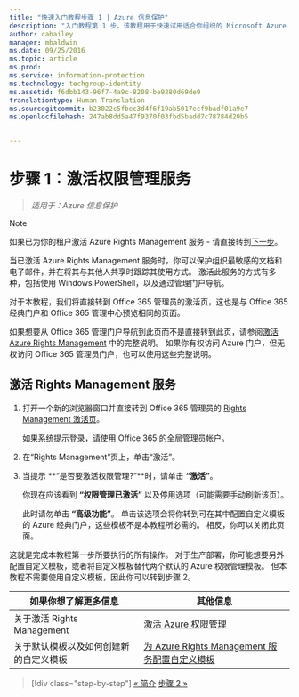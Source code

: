 ```yaml
---
title: "快速入门教程步骤 1 | Azure 信息保护"
description: "入门教程第 1 步，该教程用于快速试用适合你组织的 Microsoft Azure 信息保护，所需时间大概 30 分钟。"
author: cabailey
manager: mbaldwin
ms.date: 09/25/2016
ms.topic: article
ms.prod: 
ms.service: information-protection
ms.technology: techgroup-identity
ms.assetid: f6dbb143-96f7-4a9c-8208-be9280d69de9
translationtype: Human Translation
ms.sourcegitcommit: b23022c5fbec3d4f6f19ab5017ecf9badf01a9e7
ms.openlocfilehash: 247ab8dd5a47f9370f03fbd5badd7c78784d20b5


---
```


# 步骤 1：激活权限管理服务
 
>*适用于：Azure 信息保护*

> [!NOTE]
>如果已为你的租户激活 Azure Rights Management 服务 - 请直接转到[下一步](infoprotect-tutorial-step2.md)。 

当已激活 Azure Rights Management 服务时，你可以保护组织最敏感的文档和电子邮件，并在将其与其他人共享时跟踪其使用方式。 激活此服务的方式有多种，包括使用 Windows PowerShell，以及通过管理门户导航。

对于本教程，我们将直接转到 Office 365 管理员的激活页，这也是与 Office 365 经典门户和 Office 365 管理中心预览相同的页面。 

如果想要从 Office 365 管理门户导航到此页而不是直接转到此页，请参阅[激活 Azure Rights Management](../deploy-use/activate-service.md) 中的完整说明。 如果你有权访问 Azure 门户，但无权访问 Office 365 管理员门户，也可以使用这些完整说明。

## 激活 Rights Management 服务

1. 打开一个新的浏览器窗口并直接转到 Office 365 管理员的 [Rights Management 激活页](https://account.activedirectory.windowsazure.com/RmsOnline/Manage.aspx)。
    
    如果系统提示登录，请使用 Office 365 的全局管理员帐户。

2. 在“Rights Management”页上，单击“激活”。

3. 当提示 **“是否要激活权限管理?”**时，请单击 **“激活”**。

    你现在应该看到 **“权限管理已激活”** 以及停用选项（可能需要手动刷新该页）。

    此时请勿单击 **“高级功能”**。 单击该选项会将你转到可在其中配置自定义模板的 Azure 经典门户，这些模板不是本教程所必需的。 相反，你可以关闭此页面。

这就是完成本教程第一步所要执行的所有操作。 对于生产部署，你可能想要另外配置自定义模板，或者将自定义模板替代两个默认的 Azure 权限管理模板。 但本教程不需要使用自定义模板，因此你可以转到步骤 2。

|如果你想了解更多信息|其他信息|
|--------------------------------|--------------------------|
|关于激活 Rights Management|[激活 Azure 权限管理](../deploy-use/activate-service.md)|
|关于默认模板以及如何创建新的自定义模板|[为 Azure Rights Management 服务配置自定义模板](../deploy-use/configure-custom-templates.md)|

>[!div class="step-by-step"]
[&#171; 简介](infoprotect-quick-start-tutorial.md)
[步骤 2 &#187;](infoprotect-tutorial-step2.md)



<!--HONumber=Sep16_HO4-->


